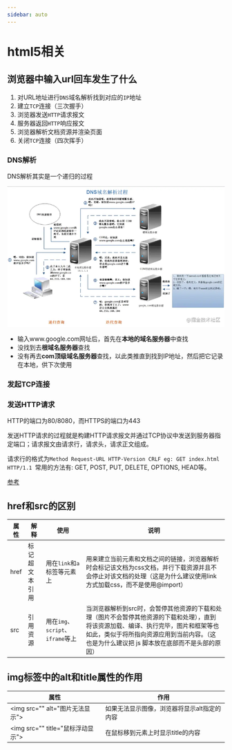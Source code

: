 ```yaml
---
sidebar: auto
---
```


# html5相关

## 浏览器中输入url回车发生了什么

1. 对URL地址进行`DNS`域名解析找到对应的`IP`地址
2. 建立`TCP`连接（三次握手）
3. 浏览器发送`HTTP`请求报文
4. 服务器返回`HTTP`响应报文
5. 浏览器解析文档资源并渲染页面
6. 关闭`TCP`连接（四次挥手）

### DNS解析

DNS解析其实是一个递归的过程

![DNS解析](./images/dns.png)

- 输入www.google.com网址后，首先在**本地的域名服务器**中查找
- 没找到去**根域名服务器**查找
- 没有再去**com顶级域名服务器**查找，以此类推直到找到IP地址，然后把它记录在本地，供下次使用

### 发起TCP连接

### 发送HTTP请求

HTTP的端口为80/8080，而HTTPS的端口为443

发送HTTP请求的过程就是构建HTTP请求报文并通过TCP协议中发送到服务器指定端口；请求报文由请求行，请求头，请求正文组成。


请求行的格式为`Method Request-URL HTTP-Version CRLF eg: GET index.html HTTP/1.1 `常用的方法有: GET, POST, PUT, DELETE, OPTIONS, HEAD等。

[参考](https://juejin.cn/post/6844903832435032072)

## href和src的区别

|属性 | 解释 | 使用 | 说明 | 
|---|---|---|---|
| href | 标记超文本引用|用在`link`和`a`标签等元素上 | 用来建立当前元素和文档之间的链接，浏览器解析时会标记该文档为css文档，并行下载资源并且不会停止对该文档的处理（这是为什么建议使用link方式加载css，而不是使用@import）|
| src | 引用资源|用在`img`、`script`、`iframe`等上 | 当浏览器解析到src时，会暂停其他资源的下载和处理（图片不会暂停其他资源的下载和处理），直到将该资源加载、编译、执行完毕，图片和框架等也如此，类似于将所指向资源应用到当前内容。（这也是为什么建议把 js 脚本放在底部而不是头部的原因）|

## img标签中的alt和title属性的作用

| 属性 | 作用 |
|---|---|
| \<img src="" alt="图片无法显示"> | 如果无法显示图像，浏览器将显示alt指定的内容
| \<img src="" title="鼠标浮动显示"> | 在鼠标移到元素上时显示title的内容

